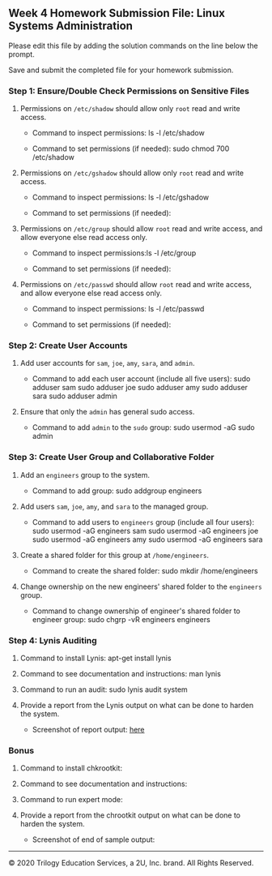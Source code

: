 ## Week 4 Homework Submission File: Linux Systems Administration

Please edit this file by adding the solution commands on the line below the prompt.

Save and submit the completed file for your homework submission.


### Step 1: Ensure/Double Check Permissions on Sensitive Files

1. Permissions on `/etc/shadow` should allow only `root` read and write access.

    - Command to inspect permissions: ls -l /etc/shadow

    - Command to set permissions (if needed): sudo chmod 700 /etc/shadow

2. Permissions on `/etc/gshadow` should allow only `root` read and write access.

    - Command to inspect permissions: ls -l /etc/gshadow

    - Command to set permissions (if needed):

3. Permissions on `/etc/group` should allow `root` read and write access, and allow everyone else read access only.

    - Command to inspect permissions:ls -l /etc/group

    - Command to set permissions (if needed): 

4. Permissions on `/etc/passwd` should allow `root` read and write access, and allow everyone else read access only.

    - Command to inspect permissions: ls -l /etc/passwd

    - Command to set permissions (if needed):

### Step 2: Create User Accounts

1. Add user accounts for `sam`, `joe`, `amy`, `sara`, and `admin`.

    - Command to add each user account (include all five users):
    sudo adduser sam
    sudo adduser joe
    sudo adduser amy
    sudo adduser sara
    sudo adduser admin

2. Ensure that only the `admin` has general sudo access.

    - Command to add `admin` to the `sudo` group: sudo usermod -aG sudo admin

### Step 3: Create User Group and Collaborative Folder

1. Add an `engineers` group to the system.

    - Command to add group: sudo addgroup engineers

2. Add users `sam`, `joe`, `amy`, and `sara` to the managed group.

    - Command to add users to `engineers` group (include all four users):
    sudo usermod -aG engineers sam
    sudo usermod -aG engineers joe
    sudo usermod -aG engineers amy
    sudo usermod -aG engineers sara

3. Create a shared folder for this group at `/home/engineers`.

    - Command to create the shared folder: sudo mkdir /home/engineers

4. Change ownership on the new engineers' shared folder to the `engineers` group.

    - Command to change ownership of engineer's shared folder to engineer group: sudo chgrp -vR engineers engineers

### Step 4: Lynis Auditing

1. Command to install Lynis: apt-get install lynis

2. Command to see documentation and instructions: man lynis

3. Command to run an audit: sudo lynis audit system

4. Provide a report from the Lynis output on what can be done to harden the system.

    - Screenshot of report output: [here](https://docs.google.com/document/d/1iU_jFR6utEj9QQK5iX7rRifADn_wBJKFGt9T_Vka-Iw/edit?usp=sharing)



### Bonus
1. Command to install chkrootkit:

2. Command to see documentation and instructions:

3. Command to run expert mode:

4. Provide a report from the chrootkit output on what can be done to harden the system.
    - Screenshot of end of sample output:

---
© 2020 Trilogy Education Services, a 2U, Inc. brand. All Rights Reserved.

